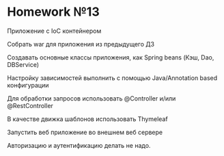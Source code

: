 # Homework №13
Приложение с IoC контейнером

Собрать war для приложения из предыдущего ДЗ

Создавать основные классы приложения, как Spring beans (Кэш, Dao, DBService) 

Настройку зависимостей выполнить с помощью Java/Annotation based конфигурации

Для обработки запросов использовать @Controller и/или @RestController

В качестве движка шаблонов использовать Thymeleaf

Запустить веб приложение во внешнем веб сервере

Авторизацию и аутентификацию делать не надо.
